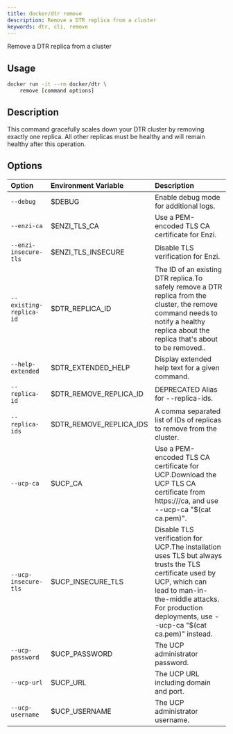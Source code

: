 ```yaml
---
title: docker/dtr remove
description: Remove a DTR replica from a cluster
keywords: dtr, cli, remove
---
```


Remove a DTR replica from a cluster

## Usage

```bash
docker run -it --rm docker/dtr \
    remove [command options]
```

## Description


This command gracefully scales down your DTR cluster by removing exactly
one replica. All other replicas must be healthy and will remain healthy after
this operation.


## Options

| Option                        | Environment Variable      | Description                                                                          |
|:------------------------------|:--------------------------|:-------------------------------------------------------------------------------------|
| `--debug` | $DEBUG | Enable debug mode for additional logs. |
| `--enzi-ca` | $ENZI_TLS_CA | Use a PEM-encoded TLS CA certificate for Enzi. |
| `--enzi-insecure-tls` | $ENZI_TLS_INSECURE | Disable TLS verification for Enzi. |
| `--existing-replica-id` | $DTR_REPLICA_ID | The ID of an existing DTR replica.To safely remove a DTR replica from the cluster, the remove command needs to notify  a healthy replica about the replica that's about to be removed.. |
| `--help-extended` | $DTR_EXTENDED_HELP | Display extended help text for a given command. |
| `--replica-id` | $DTR_REMOVE_REPLICA_ID | DEPRECATED Alias for --replica-ids. |
| `--replica-ids` | $DTR_REMOVE_REPLICA_IDS | A comma separated list of IDs of replicas to remove from the cluster. |
| `--ucp-ca` | $UCP_CA | Use a PEM-encoded TLS CA certificate for UCP.Download the UCP TLS CA certificate from https://<ucp-url>/ca, and  use --ucp-ca "$(cat ca.pem)". |
| `--ucp-insecure-tls` | $UCP_INSECURE_TLS | Disable TLS verification for UCP.The installation uses TLS but always trusts  the TLS certificate used by UCP, which can lead to man-in-the-middle attacks.  For production deployments, use --ucp-ca "$(cat ca.pem)" instead. |
| `--ucp-password` | $UCP_PASSWORD | The UCP administrator password. |
| `--ucp-url` | $UCP_URL | The UCP URL including domain and port. |
| `--ucp-username` | $UCP_USERNAME | The UCP administrator username. |

